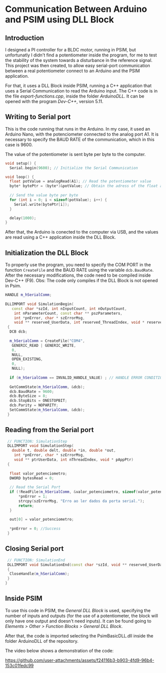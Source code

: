 # Communication Between Arduino and PSIM using DLL Block

## Introduction

I designed a PI controller for a BLDC motor, running in PSIM, but unfortunatly I didn't find a potentiometer inside the program, for me to test the stability of the system towards a disturbance in the reference signal. This project was then created, to allow easy serial-port communication between a real potentiometer connect to an Arduino and the PSIM application. 

For that, it uses a DLL Block inside PSIM, running a C++ application that uses a Serial Communication to read the Arduino input. The C++ code is in the file _export-functions.cpp_, inside the folder _ArduinoDLL_. It can be opened with the program _Dev-C++_, version 5.11.

## Writing to Serial port

This is the code running that runs in the Arduino. In my case, it used an Arduino Nano, with the potenciometer connected to the analog port A1. It is necessary to specify the BAUD RATE of the communication, which in this case is 9600.

The value of the potentiometer is sent byte per byte to the computer.

```cpp
void setup() {
  Serial.begin(9600); // Initialize the Serial Communication

void loop() {
  float potValue = analogRead(A1); // Read the potentiometer value
  byte* bytePtr = (byte*)&potValue; // Obtain the adress of the float as an array of bytes
  
  // Send the value byte per byte
  for (int i = 0; i < sizeof(potValue); i++) {
    Serial.write(bytePtr[i]);
  }

  delay(1000);
}
```

After that, the Arduino is conected to the computer via USB, and the values are read using a C++ application inside the DLL Block.

## Initialization the DLL Block

To properly use the program, you need to specify the COM PORT in the function `CreateFile` and the BAUD RATE using the variable `dcb.BaudRate`. After the necessary modifications, the code need to be compiled inside Dev-C++ (F9). Obs: The code only compiles if the DLL Block is not opened in Psim.

```cpp
HANDLE m_hSerialComm; 
  
DLLIMPORT void SimulationBegin( 
   const char *szId, int nInputCount, int nOutputCount, 
    int nParameterCount, const char ** pszParameters, 
    int *pnError, char * szErrorMsg, 
    void ** reserved_UserData, int reserved_ThreadIndex, void * reserved_AppPtr) 
 { 
  DCB dcb; 
  
  m_hSerialComm = CreateFile("COM4", 
   GENERIC_READ | GENERIC_WRITE, 
   0, 
   NULL, 
   OPEN_EXISTING, 
   0, 
   NULL); 
   
  if (m_hSerialComm == INVALID_HANDLE_VALUE) ; // HANDLE ERROR CONDITION 
   
  GetCommState(m_hSerialComm, &dcb); 
  dcb.BaudRate = 9600; 
  dcb.ByteSize = 8; 
  dcb.StopBits = ONESTOPBIT; 
  dcb.Parity = NOPARITY; 
  SetCommState(m_hSerialComm, &dcb); 
 }
```

## Reading from the Serial port


```cpp    
 // FUNCTION: SimulationStep 
 DLLIMPORT void SimulationStep( 
   double t, double delt, double *in, double *out, 
    int *pnError, char * szErrorMsg, 
    void ** ptrUserData, int nThreadIndex, void * pAppPtr) 
 { 
 
  float valor_potenciometro; 
  DWORD bytesRead = 0; 
   
  // Read the Serial Port
  if (!ReadFile(m_hSerialComm, &valor_potenciometro, sizeof(valor_potenciometro), &bytesRead, NULL) || bytesRead != sizeof(valor_potenciometro)) { 
      *pnError = 1; 
      strcpy(szErrorMsg, "Erro ao ler dados da porta serial."); 
      return; 
  } 
   
  out[0] = valor_potenciometro; 
  
  *pnError = 0; //Success 
 } 
 ```

## Closing Serial port

```cpp
 // FUNCTION: SimulationEnd 
 DLLIMPORT void SimulationEnd(const char *szId, void ** reserved_UserData, int reserved_ThreadIndex, void * reserved_AppPtr) 
 { 
  CloseHandle(m_hSerialComm);  
 } 
}
```

## Inside PSIM

To use this code in PSIM, the _General DLL Block_ is used, specifying the number of inputs and outputs (for the use of a potentiometer, the block will only have one output and doesn't need inputs). It can be found going to _Elements > Other > Function Blocks > General DLL Block_. 

After that, the code is imported selecting the PsimBasicDLL.dll inside the folder ArduinoDLL of the repository.

The video below shows a demonstration of the code:

https://github.com/user-attachments/assets/f24116b3-b903-4fd9-96b4-153c01fedc99








